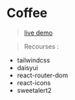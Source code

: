 # Coffee

> [live demo](https://coffee-store-e1b04.web.app/)

> Recourses : 
- tailwindcss
- daisyui
- react-router-dom
- react-icons
- sweetalert2


